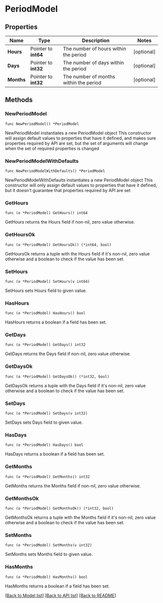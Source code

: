 # PeriodModel

## Properties

Name | Type | Description | Notes
------------ | ------------- | ------------- | -------------
**Hours** | Pointer to **int64** | The number of hours within the period | [optional] 
**Days** | Pointer to **int32** | The number of days within the period | [optional] 
**Months** | Pointer to **int32** | The number of months within the period | [optional] 

## Methods

### NewPeriodModel

`func NewPeriodModel() *PeriodModel`

NewPeriodModel instantiates a new PeriodModel object
This constructor will assign default values to properties that have it defined,
and makes sure properties required by API are set, but the set of arguments
will change when the set of required properties is changed

### NewPeriodModelWithDefaults

`func NewPeriodModelWithDefaults() *PeriodModel`

NewPeriodModelWithDefaults instantiates a new PeriodModel object
This constructor will only assign default values to properties that have it defined,
but it doesn't guarantee that properties required by API are set

### GetHours

`func (o *PeriodModel) GetHours() int64`

GetHours returns the Hours field if non-nil, zero value otherwise.

### GetHoursOk

`func (o *PeriodModel) GetHoursOk() (*int64, bool)`

GetHoursOk returns a tuple with the Hours field if it's non-nil, zero value otherwise
and a boolean to check if the value has been set.

### SetHours

`func (o *PeriodModel) SetHours(v int64)`

SetHours sets Hours field to given value.

### HasHours

`func (o *PeriodModel) HasHours() bool`

HasHours returns a boolean if a field has been set.

### GetDays

`func (o *PeriodModel) GetDays() int32`

GetDays returns the Days field if non-nil, zero value otherwise.

### GetDaysOk

`func (o *PeriodModel) GetDaysOk() (*int32, bool)`

GetDaysOk returns a tuple with the Days field if it's non-nil, zero value otherwise
and a boolean to check if the value has been set.

### SetDays

`func (o *PeriodModel) SetDays(v int32)`

SetDays sets Days field to given value.

### HasDays

`func (o *PeriodModel) HasDays() bool`

HasDays returns a boolean if a field has been set.

### GetMonths

`func (o *PeriodModel) GetMonths() int32`

GetMonths returns the Months field if non-nil, zero value otherwise.

### GetMonthsOk

`func (o *PeriodModel) GetMonthsOk() (*int32, bool)`

GetMonthsOk returns a tuple with the Months field if it's non-nil, zero value otherwise
and a boolean to check if the value has been set.

### SetMonths

`func (o *PeriodModel) SetMonths(v int32)`

SetMonths sets Months field to given value.

### HasMonths

`func (o *PeriodModel) HasMonths() bool`

HasMonths returns a boolean if a field has been set.


[[Back to Model list]](../README.md#documentation-for-models) [[Back to API list]](../README.md#documentation-for-api-endpoints) [[Back to README]](../README.md)


